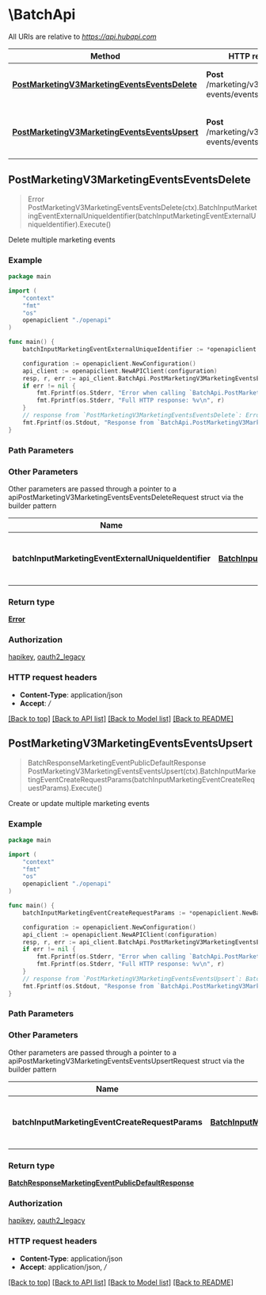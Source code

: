 # \BatchApi

All URIs are relative to *https://api.hubapi.com*

Method | HTTP request | Description
------------- | ------------- | -------------
[**PostMarketingV3MarketingEventsEventsDelete**](BatchApi.md#PostMarketingV3MarketingEventsEventsDelete) | **Post** /marketing/v3/marketing-events/events/delete | Delete multiple marketing events
[**PostMarketingV3MarketingEventsEventsUpsert**](BatchApi.md#PostMarketingV3MarketingEventsEventsUpsert) | **Post** /marketing/v3/marketing-events/events/upsert | Create or update multiple marketing events



## PostMarketingV3MarketingEventsEventsDelete

> Error PostMarketingV3MarketingEventsEventsDelete(ctx).BatchInputMarketingEventExternalUniqueIdentifier(batchInputMarketingEventExternalUniqueIdentifier).Execute()

Delete multiple marketing events



### Example

```go
package main

import (
    "context"
    "fmt"
    "os"
    openapiclient "./openapi"
)

func main() {
    batchInputMarketingEventExternalUniqueIdentifier := *openapiclient.NewBatchInputMarketingEventExternalUniqueIdentifier([]openapiclient.MarketingEventExternalUniqueIdentifier{*openapiclient.NewMarketingEventExternalUniqueIdentifier(int32(123), "ExternalAccountId_example", "ExternalEventId_example")}) // BatchInputMarketingEventExternalUniqueIdentifier | The details of the marketing events to delete

    configuration := openapiclient.NewConfiguration()
    api_client := openapiclient.NewAPIClient(configuration)
    resp, r, err := api_client.BatchApi.PostMarketingV3MarketingEventsEventsDelete(context.Background()).BatchInputMarketingEventExternalUniqueIdentifier(batchInputMarketingEventExternalUniqueIdentifier).Execute()
    if err != nil {
        fmt.Fprintf(os.Stderr, "Error when calling `BatchApi.PostMarketingV3MarketingEventsEventsDelete``: %v\n", err)
        fmt.Fprintf(os.Stderr, "Full HTTP response: %v\n", r)
    }
    // response from `PostMarketingV3MarketingEventsEventsDelete`: Error
    fmt.Fprintf(os.Stdout, "Response from `BatchApi.PostMarketingV3MarketingEventsEventsDelete`: %v\n", resp)
}
```

### Path Parameters



### Other Parameters

Other parameters are passed through a pointer to a apiPostMarketingV3MarketingEventsEventsDeleteRequest struct via the builder pattern


Name | Type | Description  | Notes
------------- | ------------- | ------------- | -------------
 **batchInputMarketingEventExternalUniqueIdentifier** | [**BatchInputMarketingEventExternalUniqueIdentifier**](BatchInputMarketingEventExternalUniqueIdentifier.md) | The details of the marketing events to delete | 

### Return type

[**Error**](Error.md)

### Authorization

[hapikey](../README.md#hapikey), [oauth2_legacy](../README.md#oauth2_legacy)

### HTTP request headers

- **Content-Type**: application/json
- **Accept**: */*

[[Back to top]](#) [[Back to API list]](../README.md#documentation-for-api-endpoints)
[[Back to Model list]](../README.md#documentation-for-models)
[[Back to README]](../README.md)


## PostMarketingV3MarketingEventsEventsUpsert

> BatchResponseMarketingEventPublicDefaultResponse PostMarketingV3MarketingEventsEventsUpsert(ctx).BatchInputMarketingEventCreateRequestParams(batchInputMarketingEventCreateRequestParams).Execute()

Create or update multiple marketing events



### Example

```go
package main

import (
    "context"
    "fmt"
    "os"
    openapiclient "./openapi"
)

func main() {
    batchInputMarketingEventCreateRequestParams := *openapiclient.NewBatchInputMarketingEventCreateRequestParams([]openapiclient.MarketingEventCreateRequestParams{*openapiclient.NewMarketingEventCreateRequestParams("EventName_example", "EventOrganizer_example", "ExternalAccountId_example", "ExternalEventId_example")}) // BatchInputMarketingEventCreateRequestParams | The details of the marketing events to upsert

    configuration := openapiclient.NewConfiguration()
    api_client := openapiclient.NewAPIClient(configuration)
    resp, r, err := api_client.BatchApi.PostMarketingV3MarketingEventsEventsUpsert(context.Background()).BatchInputMarketingEventCreateRequestParams(batchInputMarketingEventCreateRequestParams).Execute()
    if err != nil {
        fmt.Fprintf(os.Stderr, "Error when calling `BatchApi.PostMarketingV3MarketingEventsEventsUpsert``: %v\n", err)
        fmt.Fprintf(os.Stderr, "Full HTTP response: %v\n", r)
    }
    // response from `PostMarketingV3MarketingEventsEventsUpsert`: BatchResponseMarketingEventPublicDefaultResponse
    fmt.Fprintf(os.Stdout, "Response from `BatchApi.PostMarketingV3MarketingEventsEventsUpsert`: %v\n", resp)
}
```

### Path Parameters



### Other Parameters

Other parameters are passed through a pointer to a apiPostMarketingV3MarketingEventsEventsUpsertRequest struct via the builder pattern


Name | Type | Description  | Notes
------------- | ------------- | ------------- | -------------
 **batchInputMarketingEventCreateRequestParams** | [**BatchInputMarketingEventCreateRequestParams**](BatchInputMarketingEventCreateRequestParams.md) | The details of the marketing events to upsert | 

### Return type

[**BatchResponseMarketingEventPublicDefaultResponse**](BatchResponseMarketingEventPublicDefaultResponse.md)

### Authorization

[hapikey](../README.md#hapikey), [oauth2_legacy](../README.md#oauth2_legacy)

### HTTP request headers

- **Content-Type**: application/json
- **Accept**: application/json, */*

[[Back to top]](#) [[Back to API list]](../README.md#documentation-for-api-endpoints)
[[Back to Model list]](../README.md#documentation-for-models)
[[Back to README]](../README.md)

